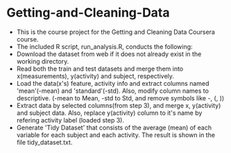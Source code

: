 # Getting-and-Cleaning-Data
* This is the course project for the Getting and Cleaning Data Coursera course.
* The included R script, run_analysis.R, conducts the following:
* Download the dataset from web if it does not already exist in the working directory.
* Read both the train and test datasets and merge them into x(measurements), y(activity) and subject, respectively.
* Load the data(x's) feature, activity info and extract columns named 'mean'(-mean) and 'standard'(-std). Also, modify column names to descriptive. (-mean to Mean, -std to Std, and remove symbols like -, (, ))
* Extract data by selected columns(from step 3), and merge x, y(activity) and subject data. Also, replace y(activity) column to it's name by refering activity label (loaded step 3).
* Generate 'Tidy Dataset' that consists of the average (mean) of each variable for each subject and each activity. The result is shown in the file tidy_dataset.txt.
